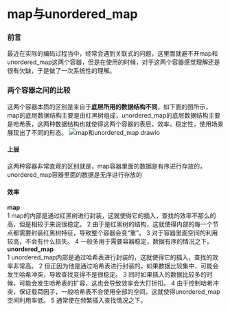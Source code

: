 # map与unordered_map
### 前言
最近在实际的编码过程当中，经常会遇到关联式的问题，这里面就避不开map和unordered_map这两个容器，但是在使用的时候，对于这两个容器感觉理解还是很有欠缺，于是做了一次系统性的理解。
### 两个容器之间的比较
这两个容器本质的区别是来自于**底层所用的数据结构不同**，如下面的图所示，map的底层数据结构主要是由红黑树组成，unordered_map的底层数据结构主要是哈希表，这两种数据结构也就使得这两个容器的表层，效率，稳定性，使用场景展现出了不同的形态。
![map和unordered_map drawio](https://user-images.githubusercontent.com/104414865/234016414-6465cecf-495c-44a7-9298-952f5cd25c8a.png)
#### 上层
这两种容器非常直观的区别就是，map容器里面的数据是有序进行存放的，unordered_map容器里面的数据是无序进行存放的
#### 效率
**map**  
1 map的内部是通过红黑树进行封装，这就使得它的插入，查找的效率不那么的高，但是相较于来说很稳定。 
2 由于是红黑树的结构，这就使得内部的每一个节点都需要封装红黑树特征，导致整个容器会变“重”。 
3 对于容器里面空间的利用较高，不会有什么损失。 
4 一般多用于需要容器稳定，数据有序的情况之下。 
**unordered_map**  
1 unordered_map内部是通过哈希表进行封装的，这就使得它的插入，查找的效率非常高。 
2 但正因为他是通过哈希表进行封装的，如果数据比较集中，可能会发生哈希冲突，导致查找变得不是很稳定。 
3 同时如果插入的数据比较多的时候，可能会发生哈希表的扩容，这也会导致效率会大打折扣。 
4 由于控制哈希冲突，保证载荷因子，一般哈希表不会使用全部的空间，这就使得unordered_map空间利用率低。 
5 通常使在频繁插入查找情况之下。 
